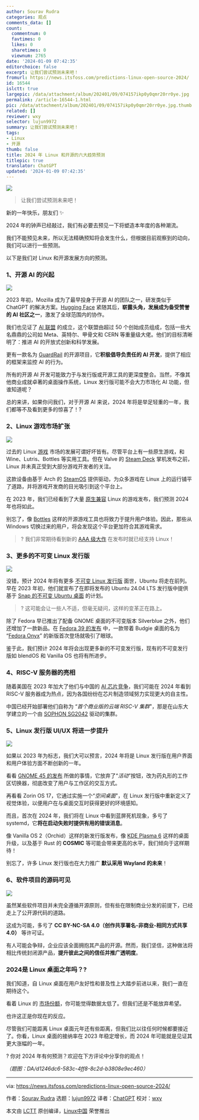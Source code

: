 ```yaml
---
author: Sourav Rudra
categories: 观点
comments_data: []
count:
  commentnum: 0
  favtimes: 0
  likes: 0
  sharetimes: 0
  viewnum: 2765
date: '2024-01-09 07:42:35'
editorchoice: false
excerpt: 让我们尝试预测未来吧！
fromurl: https://news.itsfoss.com/predictions-linux-open-source-2024/
id: 16544
islctt: true
largepic: /data/attachment/album/202401/09/074157ikp0y0qmr20rr0ye.jpg
permalink: /article-16544-1.html
pic: /data/attachment/album/202401/09/074157ikp0y0qmr20rr0ye.jpg.thumb.jpg
related: []
reviewer: wxy
selector: lujun9972
summary: 让我们尝试预测未来吧！
tags:
- Linux
- 开源
thumb: false
title: 2024 年 Linux 和开源的六大趋势预测
titlepic: true
translator: ChatGPT
updated: '2024-01-09 07:42:35'
---
```


![](/data/attachment/album/202401/09/074157ikp0y0qmr20rr0ye.jpg)



> 
> 让我们尝试预测未来吧！
> 
> 
> 


新的一年快乐，朋友们 ✨


2024 年的钟声已经敲过，我们有必要去预见一下将塑造本年度的各种潮流。


我们不能预见未来，所以无法精确预知将会发生什么，但根据目前观察到的动向，我们可以进行一些预测。


以下是我们对 Linux 和开源发展方向的预测。


### 1、开源 AI 的兴起


![](/data/attachment/album/202401/09/074236m0bs1ynbjsjbne79.png)


2023 年初，Mozilla 成为了最早投身于开源 AI 的团队之一，研发类似于 ChatGPT 的解决方案。[Hugging Face](https://huggingface.co/) 紧随其后，**崭露头角，发展成为备受赞誉的 AI 社区之一**，激发了全球范围内的协作。


我们也见证了 [AI 联盟](https://news.itsfoss.com/ai-alliance/) 的成立，这个联盟由超过 50 个创始成员组成，包括一些大名鼎鼎的公司如 Meta、英特尔、甲骨文和 CERN 等重量级大佬。他们的目标清晰明了：推进 AI 的开放式创新和科学发展。


更有一款名为 [GuardRail](https://news.itsfoss.com/guardrail/) 的开源项目，它**积极倡导负责任的 AI 开发**，提供了相应的框架来监控 AI 的行为。


所有的开源 AI 开发可能致力于与发行版或开源工具的更深度整合。当然，不像其他商业成就卓著的桌面操作系统，Linux 发行版可能不会大力市场化 AI 功能，但谁知道呢？


总的来讲，如果你问我们，对于开源 AI 来说，2024 年将是举足轻重的一年，我们都等不及看到更多的惊喜了！?


### 2、Linux 游戏市场扩张


![](/data/attachment/album/202401/09/074236gc0xzcf047jqo5oz.png)


过去的 Linux [游戏](https://itsfoss.com/linux-gaming-guide/) 市场的发展可谓好坏皆有。尽管平台上有一些原生游戏，和 Wine、Lutris、Bottles 等实用工具。但在 Valve 的 [Steam Deck](https://www.steamdeck.com/) 掌机发布之前，Linux 并未真正受到大部分游戏开发者的关注。


这款设备由基于 Arch 的 [SteamOS](https://itsfoss.com/steamos/) 提供驱动，为众多游戏在 Linux 上的运行铺平了道路，并将游戏开发商的目光吸引到这个平台上。


在 2023 年，我们已经看到了大量 [原生兼容](https://store.steampowered.com/linux) Linux 的游戏发布，我们预测 2024 年也将如此。


别忘了，像 [Bottles](https://news.itsfoss.com/bottles-next-linux-gaming/) 这样的开源游戏工具也将致力于提升用户体验。因此，那些从 Windows 切换过来的用户，将会发现这个平台更加符合其游戏需求。



> 
> ? 我们非常期待看到新的 [AAA 级大作](https://en.wikipedia.org/wiki/AAA_(video_game_industry)) 在发布时就已经支持 Linux！
> 
> 
> 


### 3、更多的不可变 Linux 发行版


![](/data/attachment/album/202401/09/074237qcquw5a1am6uaq1m.png)


没错，预计 2024 年将有更多 [不可变 Linux 发行版](https://itsfoss.com/immutable-linux-distros/) 面世，Ubuntu 将走在前列。早在 2023 年初，他们就宣布了在即将发布的 Ubuntu 24.04 LTS 发行版中提供基于 [Snap 的不可变 Ubuntu 桌面](https://news.itsfoss.com/ubuntu-all-snap-desktop/) 的计划。



> 
> ? 这可能会让一些人不适，但毫无疑问，这样的变革正在路上。
> 
> 
> 


除了 Fedora 早已推出了配备 GNOME 桌面的不可变版本 Silverblue 之外，他们还增加了一款新品。在 [Fedora 39 的发布](https://news.itsfoss.com/fedora-39-release/) 中，一款带着 Budgie 桌面的名为 “[Fedora Onyx](https://fedoraproject.org/onyx/)” 的新版首次登场就吸引了眼球。


鉴于此，我们预计 2024 年将会出现更多新的不可变发行版，现有的不可变发行版如 blendOS 和 Vanilla OS 也将有所进步。


### 4、RISC-V 服务器的亮相


随着美国在 2023 年加大了他们与中国的 [AI 芯片竞争](https://www.wired.com/story/the-us-just-escalated-its-ai-chip-war-with-china/)，我们可能在 2024 年看到 RISC-V 服务器成为热点，因为各国纷纷在芯片制造领域努力实现更大的自主性。


中国已经开始部署他们自称为 “*首个商业版的云端 RISC-V 集群*”，那是在山东大学建立的一个由 [SOPHON SG2042](https://en.sophgo.com/product/introduce/sg2042.html) 驱动的集群。


### 5、Linux 发行版 UI/UX 将进一步提升


![](/data/attachment/album/202401/09/074237kr9obm0gbbj1gm2n.png)


如果以 2023 年为标志，我们大可以预言，2024 年将是 Linux 发行版在用户界面和用户体验方面不断创新的一年。


看看 [GNOME 45 的发布](https://news.itsfoss.com/gnome-45-release/) 所做的事情，它放弃了“*活动*”按钮，改为药丸形的工作区切换器，彻底改变了用户与工作区的交互方式。


再看看 Zorin OS 17，它通过实施一个“*空间桌面*”，在 Linux 发行版中重新定义了视觉体验，以便用户在与桌面交互时获得更好的环境感知。


而且，首次在 2024 年，我们将在 Linux 中看到蓝屏死机现象，多亏了 systemd，它**将在启动失败时提供有用的错误消息**。


像 Vanilla OS 2（Orchid）这样的新发行版发布，像 [KDE Plasma 6](https://community.kde.org/Plasma/Plasma_6) 这样的桌面升级，以及基于 Rust 的 **COSMIC** 等可能会带来更高的水平，我们倾向于这样期待！


别忘了，许多 Linux 发行版也在大力推广 **默认采用 Wayland 的未来**！


### 6、软件项目的源码可见


![](/data/attachment/album/202401/09/074238c57xqvfk14wf4qt8.png)


虽然某些软件项目并未完全遵循开源原则，但有些在限制商业分发的前提下，已经走上了公开源代码的道路。


这成为可能，多亏了 **CC BY-NC-SA 4.0（创作共享署名-非商业-相同方式共享 4.0）** 等许可证。


有人可能会争辩，企业应该全面拥抱其产品的开源。然而，我们坚信，这种做法将相比传统封闭源产品，**提升彼此之间的信任并推广透明度**。


### 2024是 Linux 桌面之年吗？?


我们知道，自 Linux 桌面在用户友好性和普及性上大踏步前进以来，我们一直在期待这个。


看着 Linux 的 [市场份额](https://itsfoss.com/linux-market-share/)，你可能觉得数据太低了。但我们还是不能放弃希望。


也许这正是你现在的反应。


尽管我们可能距离 Linux 桌面元年还有些距离，但我们比以往任何时候都要接近了。你看，Linux 桌面的接纳率在 2023 年稳定增长，而 2024 年可能就是见证其更大涨幅的一年。


? 你对 2024 年有何预测？欢迎在下方评论中分享你的观点！


*（题图：DA/d1246dc6-583c-4ff8-8c2d-b3808e9ec460）*




---


via: <https://news.itsfoss.com/predictions-linux-open-source-2024/>


作者：[Sourav Rudra](https://news.itsfoss.com/author/sourav/) 选题：[lujun9972](https://github.com/lujun9972) 译者：[ChatGPT](https://linux.cn/lctt/ChatGPT) 校对：[wxy](https://github.com/wxy)


本文由 [LCTT](https://github.com/LCTT/TranslateProject) 原创编译，[Linux中国](https://linux.cn/) 荣誉推出